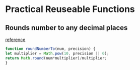 # Practical Reuseable Functions

## Rounds number to any decimal places
[reference](https://stackoverflow.com/questions/7342957/how-do-you-round-to-one-decimal-place-in-javascript)
```js
function roundNumberTo(num, precision) {
let multiplier = Math.pow(10, precision || 0);
return Math.round(num*multiplier)/multiplier;
}
```